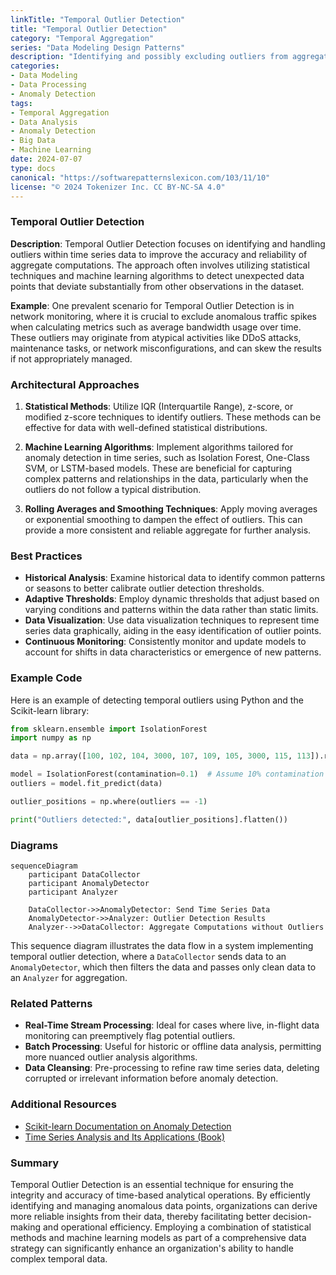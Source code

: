 ```yaml
---
linkTitle: "Temporal Outlier Detection"
title: "Temporal Outlier Detection"
category: "Temporal Aggregation"
series: "Data Modeling Design Patterns"
description: "Identifying and possibly excluding outliers from aggregate computations over time."
categories:
- Data Modeling
- Data Processing
- Anomaly Detection
tags:
- Temporal Aggregation
- Data Analysis
- Anomaly Detection
- Big Data
- Machine Learning
date: 2024-07-07
type: docs
canonical: "https://softwarepatternslexicon.com/103/11/10"
license: "© 2024 Tokenizer Inc. CC BY-NC-SA 4.0"
---
```


### Temporal Outlier Detection

**Description**: Temporal Outlier Detection focuses on identifying and handling outliers within time series data to improve the accuracy and reliability of aggregate computations. The approach often involves utilizing statistical techniques and machine learning algorithms to detect unexpected data points that deviate substantially from other observations in the dataset.

**Example**: One prevalent scenario for Temporal Outlier Detection is in network monitoring, where it is crucial to exclude anomalous traffic spikes when calculating metrics such as average bandwidth usage over time. These outliers may originate from atypical activities like DDoS attacks, maintenance tasks, or network misconfigurations, and can skew the results if not appropriately managed.

### Architectural Approaches

1. **Statistical Methods**: Utilize IQR (Interquartile Range), z-score, or modified z-score techniques to identify outliers. These methods can be effective for data with well-defined statistical distributions.

2. **Machine Learning Algorithms**: Implement algorithms tailored for anomaly detection in time series, such as Isolation Forest, One-Class SVM, or LSTM-based models. These are beneficial for capturing complex patterns and relationships in the data, particularly when the outliers do not follow a typical distribution.

3. **Rolling Averages and Smoothing Techniques**: Apply moving averages or exponential smoothing to dampen the effect of outliers. This can provide a more consistent and reliable aggregate for further analysis.

### Best Practices

- **Historical Analysis**: Examine historical data to identify common patterns or seasons to better calibrate outlier detection thresholds.
- **Adaptive Thresholds**: Employ dynamic thresholds that adjust based on varying conditions and patterns within the data rather than static limits.
- **Data Visualization**: Use data visualization techniques to represent time series data graphically, aiding in the easy identification of outlier points.
- **Continuous Monitoring**: Consistently monitor and update models to account for shifts in data characteristics or emergence of new patterns.

### Example Code

Here is an example of detecting temporal outliers using Python and the Scikit-learn library:

```python
from sklearn.ensemble import IsolationForest
import numpy as np

data = np.array([100, 102, 104, 3000, 107, 109, 105, 3000, 115, 113]).reshape(-1, 1)

model = IsolationForest(contamination=0.1)  # Assume 10% contamination
outliers = model.fit_predict(data)

outlier_positions = np.where(outliers == -1)

print("Outliers detected:", data[outlier_positions].flatten())
```

### Diagrams

```mermaid
sequenceDiagram
    participant DataCollector
    participant AnomalyDetector
    participant Analyzer

    DataCollector->>AnomalyDetector: Send Time Series Data
    AnomalyDetector->>Analyzer: Outlier Detection Results
    Analyzer-->>DataCollector: Aggregate Computations without Outliers
```

This sequence diagram illustrates the data flow in a system implementing temporal outlier detection, where a `DataCollector` sends data to an `AnomalyDetector`, which then filters the data and passes only clean data to an `Analyzer` for aggregation.

### Related Patterns

- **Real-Time Stream Processing**: Ideal for cases where live, in-flight data monitoring can preemptively flag potential outliers.
- **Batch Processing**: Useful for historic or offline data analysis, permitting more nuanced outlier analysis algorithms.
- **Data Cleansing**: Pre-processing to refine raw time series data, deleting corrupted or irrelevant information before anomaly detection.

### Additional Resources

- [Scikit-learn Documentation on Anomaly Detection](https://scikit-learn.org/stable/modules/outlier_detection.html)
- [Time Series Analysis and Its Applications (Book)](https://www.springer.com/gp/book/9783319524511)

### Summary

Temporal Outlier Detection is an essential technique for ensuring the integrity and accuracy of time-based analytical operations. By efficiently identifying and managing anomalous data points, organizations can derive more reliable insights from their data, thereby facilitating better decision-making and operational efficiency. Employing a combination of statistical methods and machine learning models as part of a comprehensive data strategy can significantly enhance an organization's ability to handle complex temporal data.

